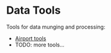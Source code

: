 # Data Tools
Tools for data munging and processing:
- [Airport tools](airportdatatools/README.md)
- TODO: more tools...
